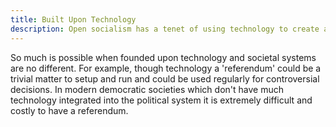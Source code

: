 ```yaml
---
title: Built Upon Technology
description: Open socialism has a tenet of using technology to create a highly efficient society.
---
```


So much is possible when founded upon technology and societal systems are no different. For example, though technology a 'referendum' could be a trivial matter to setup and run and could be used regularly for controversial decisions. In modern democratic societies which don't have much technology integrated into the political system it is extremely difficult and costly to have a referendum.
